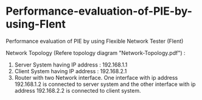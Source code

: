 # Performance-evaluation-of-PIE-by-using-Flent
Performance evaluation of PIE by using Flexible Network  Tester (Flent)

Network Topology (Refere topology diagram "Network-Topology.pdf") :
1. Server System having IP address : 192.168.1.1
2. Client System having IP address : 192.168.2.1
3. Router with two Network interface. One interface with ip address 192.168.1.2 is connected to server system and the other interface with ip address 192.168.2.2 is connected to client system.
